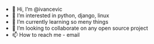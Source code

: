 - 👋 Hi, I’m @ivancevic
- 👀 I’m interested in python, django, linux
- 🌱 I’m currently learning so meny things  
- 💞️ I’m looking to collaborate on any open source project
- 📫 How to reach me - email

<!---
ivancevic/ivancevic is a ✨ special ✨ repository because its `README.md` (this file) appears on your GitHub profile.
You can click the Preview link to take a look at your changes.
--->
